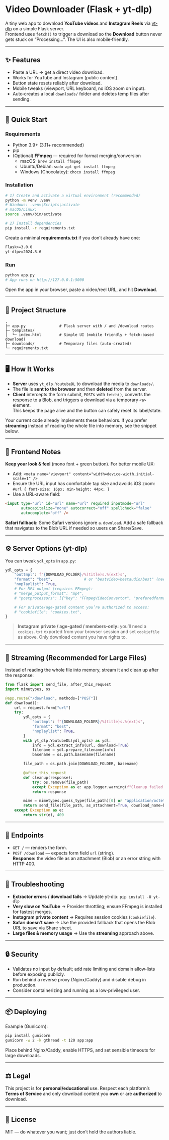 # Video Downloader (Flask + yt-dlp)

A tiny web app to download **YouTube videos** and **Instagram Reels** via [yt-dlp](https://github.com/yt-dlp/yt-dlp) on a simple Flask server.  
Frontend uses `fetch()` to trigger a download so the **Download** button never gets stuck on “Processing…”. The UI is also mobile‑friendly.

---

## ✨ Features
- Paste a URL → get a direct video download.
- Works for YouTube and Instagram (public content).
- Button state resets reliably after download.
- Mobile tweaks (viewport, URL keyboard, no iOS zoom on input).
- Auto‑creates a local `downloads/` folder and deletes temp files after sending.

---

## 🏁 Quick Start

### Requirements
- Python 3.9+ (3.11+ recommended)
- pip
- (Optional) **FFmpeg** — required for format merging/conversion  
  - macOS: `brew install ffmpeg`  
  - Ubuntu/Debian: `sudo apt-get install ffmpeg`  
  - Windows (Chocolatey): `choco install ffmpeg`

### Installation
```bash
# 1) Create and activate a virtual environment (recommended)
python -m venv .venv
# Windows: .venv\Scripts\activate
# macOS/Linux:
source .venv/bin/activate

# 2) Install dependencies
pip install -r requirements.txt
```

Create a minimal **requirements.txt** if you don’t already have one:
```txt
Flask>=3.0.0
yt-dlp>=2024.8.6
```

### Run
```bash
python app.py
# App runs on http://127.0.0.1:5000
```

Open the app in your browser, paste a video/reel URL, and hit **Download**.

---

## 🧱 Project Structure
```
.
├─ app.py               # Flask server with / and /download routes
├─ templates/
│  └─ index.html        # Simple UI (mobile friendly + fetch-based download)
├─ downloads/           # Temporary files (auto-created)
└─ requirements.txt
```

---

## 🖥️ How It Works
- **Server** uses `yt_dlp.YoutubeDL` to download the media to `downloads/`.
- The file is **sent to the browser** and then **deleted** from the server.
- **Client** intercepts the form submit, `POST`s with `fetch()`, converts the response to a Blob, and triggers a download via a temporary `<a>` element.  
  This keeps the page alive and the button can safely reset its label/state.

Your current code already implements these behaviors. If you prefer **streaming** instead of reading the whole file into memory, see the snippet below.

---

## 📄 Frontend Notes
**Keep your look & feel** (mono font + green button). For better mobile UX:
- Add: `<meta name="viewport" content="width=device-width,initial-scale=1" />`
- Ensure the URL input has comfortable tap size and avoids iOS zoom:  
  `#url { font-size: 16px; min-height: 44px; }`
- Use a URL‑aware field:
```html
<input type="url" id="url" name="url" required inputmode="url"
       autocapitalize="none" autocorrect="off" spellcheck="false"
       autocomplete="off" />
```
**Safari fallback:** Some Safari versions ignore `a.download`. Add a safe fallback that navigates to the Blob URL if needed so users can Share/Save.

---

## ⚙️ Server Options (yt-dlp)
You can tweak `ydl_opts` in `app.py`:
```python
ydl_opts = {
    "outtmpl": f"{DOWNLOAD_FOLDER}/%(title)s.%(ext)s",
    "format": "best",              # or "bestvideo+bestaudio/best" (needs FFmpeg)
    "noplaylist": True,
    # For MP4 output (requires FFmpeg):
    # "merge_output_format": "mp4",
    # "postprocessors": [{"key": "FFmpegVideoConvertor", "preferedformat": "mp4"}],

    # For private/age-gated content you’re authorized to access:
    # "cookiefile": "cookies.txt",
}
```

> **Instagram private / age-gated / members-only:** you’ll need a `cookies.txt` exported from your browser session and set `cookiefile` as above. Only download content you have rights to.

---

## 🚀 Streaming (Recommended for Large Files)
Instead of reading the whole file into memory, stream it and clean up after the response:

```python
from flask import send_file, after_this_request
import mimetypes, os

@app.route("/download", methods=["POST"])
def download():
    url = request.form["url"]
    try:
        ydl_opts = {
            "outtmpl": f"{DOWNLOAD_FOLDER}/%(title)s.%(ext)s",
            "format": "best",
            "noplaylist": True,
        }
        with yt_dlp.YoutubeDL(ydl_opts) as ydl:
            info = ydl.extract_info(url, download=True)
            filename = ydl.prepare_filename(info)
            basename = os.path.basename(filename)

        file_path = os.path.join(DOWNLOAD_FOLDER, basename)

        @after_this_request
        def cleanup(response):
            try: os.remove(file_path)
            except Exception as e: app.logger.warning(f"Cleanup failed: {e}")
            return response

        mime = mimetypes.guess_type(file_path)[0] or "application/octet-stream"
        return send_file(file_path, as_attachment=True, download_name=basename, mimetype=mime)
    except Exception as e:
        return str(e), 400
```

---

## 🧪 Endpoints
- `GET /` — renders the form.
- `POST /download` — expects form field `url` (string).  
  **Response:** the video file as an attachment (Blob) or an error string with HTTP 400.

---

## 🧰 Troubleshooting
- **Extractor errors / download fails** → Update yt-dlp: `pip install -U yt-dlp`
- **Very slow on YouTube** → Provider throttling; ensure FFmpeg is installed for fastest merges.
- **Instagram private content** → Requires session cookies (`cookiefile`).
- **Safari doesn’t save** → Use the provided fallback that opens the Blob URL to save via Share sheet.
- **Large files & memory usage** → Use the **streaming** approach above.

---

## 🔒 Security
- Validates no input by default; add rate limiting and domain allow‑lists before exposing publicly.
- Run behind a reverse proxy (Nginx/Caddy) and disable debug in production.
- Consider containerizing and running as a low‑privileged user.

---

## 📦 Deploying
Example (Gunicorn):
```bash
pip install gunicorn
gunicorn -w 2 -k gthread -t 120 app:app
```
Place behind Nginx/Caddy, enable HTTPS, and set sensible timeouts for large downloads.

---

## ⚖️ Legal
This project is for **personal/educational** use. Respect each platform’s **Terms of Service** and only download content you **own** or are **authorized** to download.

---

## 📝 License
MIT — do whatever you want; just don’t hold the authors liable.
